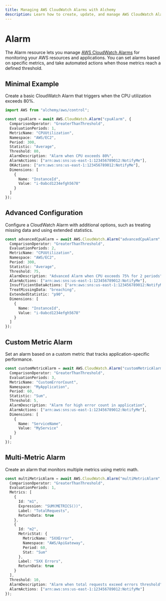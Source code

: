 ```yaml
---
title: Managing AWS CloudWatch Alarms with Alchemy
description: Learn how to create, update, and manage AWS CloudWatch Alarms using Alchemy Cloud Control.
---
```


# Alarm

The Alarm resource lets you manage [AWS CloudWatch Alarms](https://docs.aws.amazon.com/cloudwatch/latest/userguide/) for monitoring your AWS resources and applications. You can set alarms based on specific metrics, and take automated actions when those metrics reach a defined threshold.

## Minimal Example

Create a basic CloudWatch Alarm that triggers when the CPU utilization exceeds 80%.

```ts
import AWS from "alchemy/aws/control";

const cpuAlarm = await AWS.CloudWatch.Alarm("cpuAlarm", {
  ComparisonOperator: "GreaterThanThreshold",
  EvaluationPeriods: 1,
  MetricName: "CPUUtilization",
  Namespace: "AWS/EC2",
  Period: 300,
  Statistic: "Average",
  Threshold: 80,
  AlarmDescription: "Alarm when CPU exceeds 80%",
  AlarmActions: ["arn:aws:sns:us-east-1:123456789012:NotifyMe"],
  OKActions: ["arn:aws:sns:us-east-1:123456789012:NotifyMe"],
  Dimensions: [
    {
      Name: "InstanceId",
      Value: "i-0abcd1234efgh5678"
    }
  ]
});
```

## Advanced Configuration

Configure a CloudWatch Alarm with additional options, such as treating missing data and using extended statistics.

```ts
const advancedCpuAlarm = await AWS.CloudWatch.Alarm("advancedCpuAlarm", {
  ComparisonOperator: "GreaterThanThreshold",
  EvaluationPeriods: 2,
  MetricName: "CPUUtilization",
  Namespace: "AWS/EC2",
  Period: 300,
  Statistic: "Average",
  Threshold: 75,
  AlarmDescription: "Advanced Alarm when CPU exceeds 75% for 2 periods",
  AlarmActions: ["arn:aws:sns:us-east-1:123456789012:NotifyMe"],
  InsufficientDataActions: ["arn:aws:sns:us-east-1:123456789012:NotifyMe"],
  TreatMissingData: "breaching",
  ExtendedStatistic: "p90",
  Dimensions: [
    {
      Name: "InstanceId",
      Value: "i-0abcd1234efgh5678"
    }
  ]
});
```

## Custom Metric Alarm

Set an alarm based on a custom metric that tracks application-specific performance.

```ts
const customMetricAlarm = await AWS.CloudWatch.Alarm("customMetricAlarm", {
  ComparisonOperator: "GreaterThanThreshold",
  EvaluationPeriods: 3,
  MetricName: "CustomErrorCount",
  Namespace: "MyApplication",
  Period: 60,
  Statistic: "Sum",
  Threshold: 5,
  AlarmDescription: "Alarm for high error count in application",
  AlarmActions: ["arn:aws:sns:us-east-1:123456789012:NotifyMe"],
  Dimensions: [
    {
      Name: "ServiceName",
      Value: "MyService"
    }
  ]
});
```

## Multi-Metric Alarm

Create an alarm that monitors multiple metrics using metric math.

```ts
const multiMetricAlarm = await AWS.CloudWatch.Alarm("multiMetricAlarm", {
  ComparisonOperator: "GreaterThanThreshold",
  EvaluationPeriods: 1,
  Metrics: [
    {
      Id: "m1",
      Expression: "SUM(METRICS())",
      Label: "TotalRequests",
      ReturnData: true
    },
    {
      Id: "m2",
      MetricStat: {
        MetricName: "5XXError",
        Namespace: "AWS/ApiGateway",
        Period: 60,
        Stat: "Sum"
      },
      Label: "5XX Errors",
      ReturnData: true
    }
  ],
  Threshold: 10,
  AlarmDescription: "Alarm when total requests exceed errors threshold",
  AlarmActions: ["arn:aws:sns:us-east-1:123456789012:NotifyMe"]
});
```